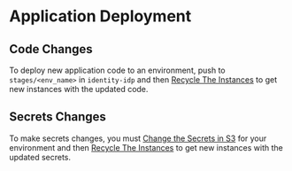 # Application Deployment

## Code Changes

To deploy new application code to an environment, push to `stages/<env_name>` in
`identity-idp` and then [Recycle The Instances](recycling-instances.md) to get
new instances with the updated code.

## Secrets Changes

To make secrets changes, you must [Change the Secrets in S3](secrets.md) for
your environment and then [Recycle The Instances](recycling-instances.md) to get
new instances with the updated secrets.

